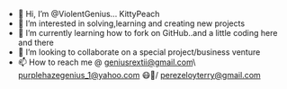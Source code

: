 - 👋 Hi, I’m @ViolentGenius... KittyPeach
- 👀 I’m interested in solving,learning and creating new projects
- 🌱 I’m currently learning how to fork on GitHub..and a little coding here and there
- 💞️ I’m looking to collaborate on a special project/business venture
- 📫 How to reach me @ geniusrextii@gmail.com\ purplehazegenius_1@yahoo.com 😷🤯/ perezeloyterry@gmail.com

<!---
ViolentGenius/ViolentGenius is a ✨ special ✨ repository because its `README.md` (this file) appears on your GitHub profile.
You can click the Preview link to take a look at your changes.
--->
